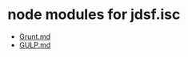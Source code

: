 # node modules for jdsf.isc

* [Grunt.md](https://github.com/iSC-Host/jdsf.isc/blob/node_modules/Grunt.md)
* [GULP.md](https://github.com/iSC-Host/jdsf.isc/blob/node_modules/GULP.md)

